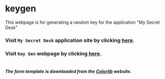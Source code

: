 # keygen
This webpage is for generating a random key for the application "My Secret Desk"

### Visit `My Secret Desk` application site by clicking [here](https://kiranendra.github.io/msd/).

### Visit `Key Gen` webpage by clicking [here](https://kiranendra.github.io/keygen/).

# 
##### The form template is downloaded from the [Colorlib](https://colorlib.com/wp/template/login-form-v19/) website.